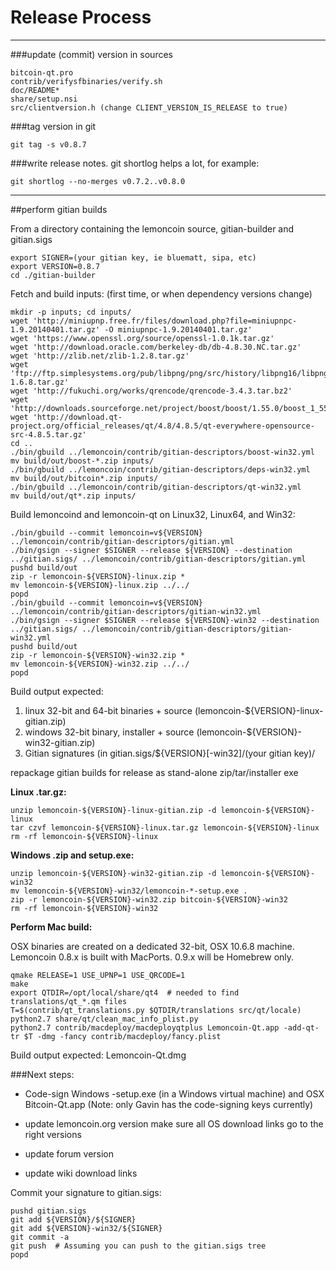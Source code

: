 Release Process
====================

* * *

###update (commit) version in sources


	bitcoin-qt.pro
	contrib/verifysfbinaries/verify.sh
	doc/README*
	share/setup.nsi
	src/clientversion.h (change CLIENT_VERSION_IS_RELEASE to true)

###tag version in git

	git tag -s v0.8.7

###write release notes. git shortlog helps a lot, for example:

	git shortlog --no-merges v0.7.2..v0.8.0

* * *

##perform gitian builds

 From a directory containing the lemoncoin source, gitian-builder and gitian.sigs
  
	export SIGNER=(your gitian key, ie bluematt, sipa, etc)
	export VERSION=0.8.7
	cd ./gitian-builder

 Fetch and build inputs: (first time, or when dependency versions change)

	mkdir -p inputs; cd inputs/
	wget 'http://miniupnp.free.fr/files/download.php?file=miniupnpc-1.9.20140401.tar.gz' -O miniupnpc-1.9.20140401.tar.gz'
	wget 'https://www.openssl.org/source/openssl-1.0.1k.tar.gz'
	wget 'http://download.oracle.com/berkeley-db/db-4.8.30.NC.tar.gz'
	wget 'http://zlib.net/zlib-1.2.8.tar.gz'
	wget 'ftp://ftp.simplesystems.org/pub/libpng/png/src/history/libpng16/libpng-1.6.8.tar.gz'
	wget 'http://fukuchi.org/works/qrencode/qrencode-3.4.3.tar.bz2'
	wget 'http://downloads.sourceforge.net/project/boost/boost/1.55.0/boost_1_55_0.tar.bz2'
	wget 'http://download.qt-project.org/official_releases/qt/4.8/4.8.5/qt-everywhere-opensource-src-4.8.5.tar.gz'
	cd ..
	./bin/gbuild ../lemoncoin/contrib/gitian-descriptors/boost-win32.yml
	mv build/out/boost-*.zip inputs/
	./bin/gbuild ../lemoncoin/contrib/gitian-descriptors/deps-win32.yml
	mv build/out/bitcoin*.zip inputs/
	./bin/gbuild ../lemoncoin/contrib/gitian-descriptors/qt-win32.yml
	mv build/out/qt*.zip inputs/

 Build lemoncoind and lemoncoin-qt on Linux32, Linux64, and Win32:
  
	./bin/gbuild --commit lemoncoin=v${VERSION} ../lemoncoin/contrib/gitian-descriptors/gitian.yml
	./bin/gsign --signer $SIGNER --release ${VERSION} --destination ../gitian.sigs/ ../lemoncoin/contrib/gitian-descriptors/gitian.yml
	pushd build/out
	zip -r lemoncoin-${VERSION}-linux.zip *
	mv lemoncoin-${VERSION}-linux.zip ../../
	popd
	./bin/gbuild --commit lemoncoin=v${VERSION} ../lemoncoin/contrib/gitian-descriptors/gitian-win32.yml
	./bin/gsign --signer $SIGNER --release ${VERSION}-win32 --destination ../gitian.sigs/ ../lemoncoin/contrib/gitian-descriptors/gitian-win32.yml
	pushd build/out
	zip -r lemoncoin-${VERSION}-win32.zip *
	mv lemoncoin-${VERSION}-win32.zip ../../
	popd

  Build output expected:

  1. linux 32-bit and 64-bit binaries + source (lemoncoin-${VERSION}-linux-gitian.zip)
  2. windows 32-bit binary, installer + source (lemoncoin-${VERSION}-win32-gitian.zip)
  3. Gitian signatures (in gitian.sigs/${VERSION}[-win32]/(your gitian key)/

repackage gitian builds for release as stand-alone zip/tar/installer exe

**Linux .tar.gz:**

	unzip lemoncoin-${VERSION}-linux-gitian.zip -d lemoncoin-${VERSION}-linux
	tar czvf lemoncoin-${VERSION}-linux.tar.gz lemoncoin-${VERSION}-linux
	rm -rf lemoncoin-${VERSION}-linux

**Windows .zip and setup.exe:**

	unzip lemoncoin-${VERSION}-win32-gitian.zip -d lemoncoin-${VERSION}-win32
	mv lemoncoin-${VERSION}-win32/lemoncoin-*-setup.exe .
	zip -r lemoncoin-${VERSION}-win32.zip bitcoin-${VERSION}-win32
	rm -rf lemoncoin-${VERSION}-win32

**Perform Mac build:**

  OSX binaries are created on a dedicated 32-bit, OSX 10.6.8 machine.
  Lemoncoin 0.8.x is built with MacPorts.  0.9.x will be Homebrew only.

	qmake RELEASE=1 USE_UPNP=1 USE_QRCODE=1
	make
	export QTDIR=/opt/local/share/qt4  # needed to find translations/qt_*.qm files
	T=$(contrib/qt_translations.py $QTDIR/translations src/qt/locale)
	python2.7 share/qt/clean_mac_info_plist.py
	python2.7 contrib/macdeploy/macdeployqtplus Lemoncoin-Qt.app -add-qt-tr $T -dmg -fancy contrib/macdeploy/fancy.plist

 Build output expected: Lemoncoin-Qt.dmg

###Next steps:

* Code-sign Windows -setup.exe (in a Windows virtual machine) and
  OSX Bitcoin-Qt.app (Note: only Gavin has the code-signing keys currently)

* update lemoncoin.org version
  make sure all OS download links go to the right versions

* update forum version

* update wiki download links

Commit your signature to gitian.sigs:

	pushd gitian.sigs
	git add ${VERSION}/${SIGNER}
	git add ${VERSION}-win32/${SIGNER}
	git commit -a
	git push  # Assuming you can push to the gitian.sigs tree
	popd

